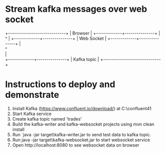 # Stream kafka messages over web socket

+-----------------------------+
|          Browser            |
+-------------+---------------+
              |
              ^
              |
+-------------+---------------+
|         Web Socket          |
+-------------+---------------+
              |   
              ^    
              |     
+-------------+---------------+
|         Kafka topic         |
+-----------------------------+



# Instructions to deploy and demonstrate

1. Install Kafka (https://www.confluent.io/download/) at C:\confluent41
2. Start Kafka service
3. Create kafka topic named 'trades'
4. Build the kafka-writer and kafka-websocket projects using mvn clean install
5. Run `java -jar target\kafka-writer.jar to send test data to kafka topic.
6. Run java -jar target\kafka-websocket.jar to start websocket service
7. Open http://localhost:8080 to see websocket data on browser
